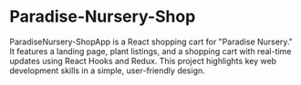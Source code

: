 # Paradise-Nursery-Shop
ParadiseNursery-ShopApp is a React shopping cart for "Paradise Nursery." It features a landing page, plant listings, and a shopping cart with real-time updates using React Hooks and Redux. This project highlights key web development skills in a simple, user-friendly design.
